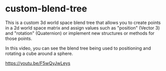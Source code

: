 # custom-blend-tree

This is a custom 3d world space blend tree that allows you to create points in a 2d world space matrix and assign values such as "position" (Vector 3) and "rotation" (Quaternion) or implement new structures or methods for those points.

In this video, you can see the blend tree being used to positioning and rotating a cube around a sphere. 

https://youtu.be/F5wQyJwLeys
